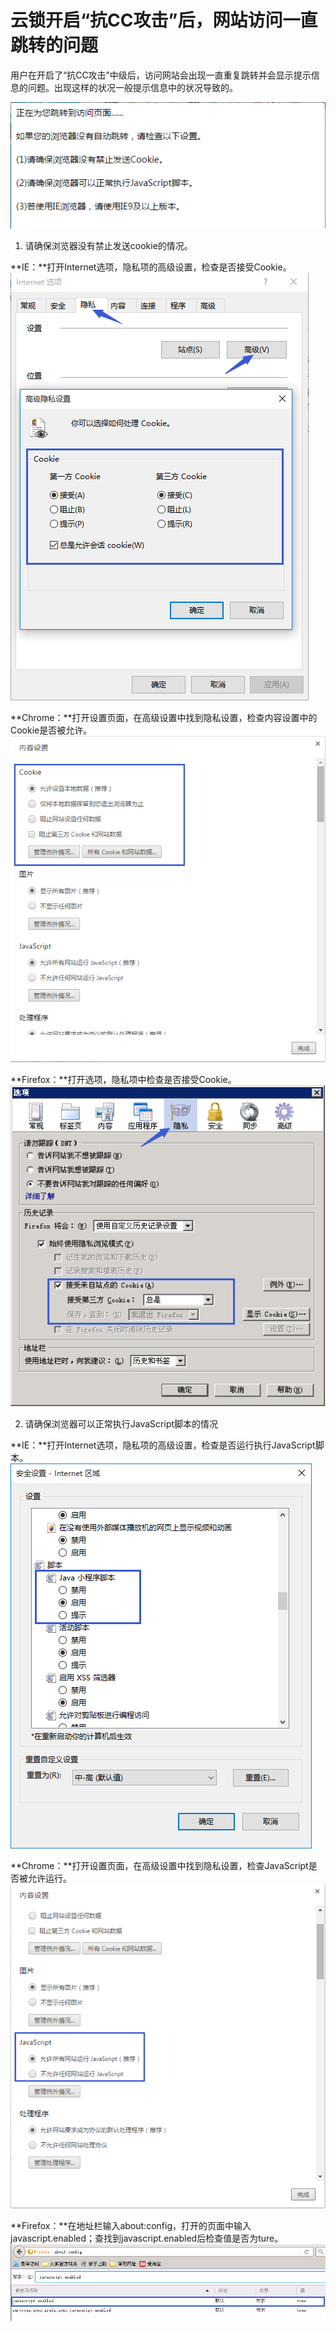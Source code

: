 # 云锁开启“抗CC攻击”后，网站访问一直跳转的问题

用户在开启了“抗CC攻击”中级后，访问网站会出现一直重复跳转并会显示提示信息的问题。出现这样的状况一般提示信息中的状况导致的。

 ![](/assets/q2601.png)

1. 请确保浏览器没有禁止发送cookie的情况。

 **IE：**打开Internet选项，隐私项的高级设置，检查是否接受Cookie。
![](/assets/q2602.png)

 **Chrome：**打开设置页面，在高级设置中找到隐私设置，检查内容设置中的Cookie是否被允许。
![](/assets/q2603.png)

 **Firefox：**打开选项，隐私项中检查是否接受Cookie。
![](/assets/q2604.png)

2. 请确保浏览器可以正常执行JavaScript脚本的情况

 **IE：**打开Internet选项，隐私项的高级设置，检查是否运行执行JavaScript脚本。
![](/assets/q2605.png)

 **Chrome：**打开设置页面，在高级设置中找到隐私设置，检查JavaScript是否被允许运行。
![](/assets/q2606.png)

 **Firefox：**在地址栏输入about:config，打开的页面中输入javascript.enabled；查找到javascript.enabled后检查值是否为ture。
![](/assets/q2607.png)

